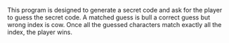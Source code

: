 This program is designed to generate a secret code and ask for the player to guess the secret code. A matched guess is bull a correct guess but wrong index is cow. Once all the guessed characters match exactly all the index, the player wins.
